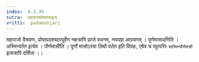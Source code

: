 ```yaml
---
index:  4.2.35
sutra:  महाराजप्रोष्ठपदाट्ठञ्
vritti:  padamanjari
---
```


महाराजो वैश्रवणः, प्रोष्ठपदशब्दात्पूर्वेण नक्षत्राणि प्राप्ते वचनम्, नवयज्ञ आग्रयणम् । पूर्णमासादणिति । अस्मिन्वर्तत इत्येव । पौर्णमासीति । पूर्णो मासोऽस्या तिथौ वर्तत इति विग्रहः, एषेव च व्युत्पत्तिः `सास्मिन्पौर्णमासी` इत्यत्रापि दर्शिता ।।
